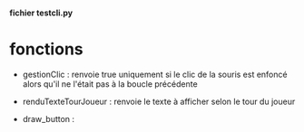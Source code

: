 #### fichier testcli.py 

# fonctions

- gestionClic : renvoie true uniquement si le clic de la souris est enfoncé alors qu'il ne l'était pas à la boucle précédente

- renduTexteTourJoueur : renvoie le texte à afficher selon le tour du joueur

- draw_button : 